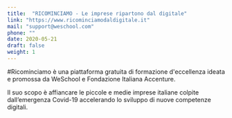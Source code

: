 ```yaml
---
title:  "RICOMINCIAMO - Le imprese ripartono dal digitale"
link: "https://www.ricominciamodaldigitale.it"
mail: "support@weschool.com"
phone: ""
date: 2020-05-21
draft: false
weight: 1
---
```


#Ricominciamo è una piattaforma gratuita di formazione d'eccellenza ideata e promossa da WeSchool e Fondazione Italiana Accenture.

Il suo scopo è affiancare le piccole e medie imprese italiane colpite dall’emergenza Covid-19 accelerando lo sviluppo di nuove competenze digitali.